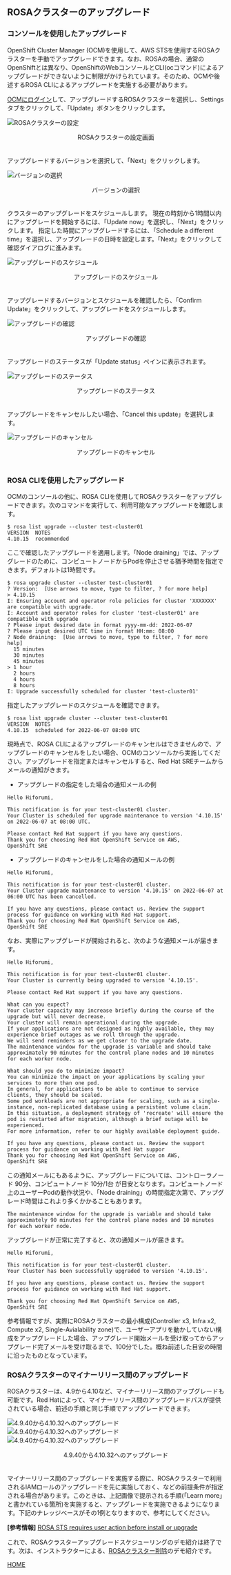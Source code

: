 ## ROSAクラスターのアップグレード

### コンソールを使用したアップグレード

OpenShift Cluster Manager (OCM)を使用して、AWS STSを使用するROSAクラスターを手動でアップグレードできます。なお、ROSAの場合、通常のOpenShiftとは異なり、OpenShiftのWebコンソールとCLI(ocコマンド)によるアップグレードができないように制限がかけられています。そのため、OCMや後述するROSA CLIによるアップグレードを実施する必要があります。

[OCMにログイン](https://console.redhat.com/openshift/)して、アップグレードするROSAクラスターを選択し、Settingsタブをクリックして、「Update」ボタンをクリックします。

![ROSAクラスターの設定](./images/rosa-settings.png)
<div style="text-align: center;">ROSAクラスターの設定画面</div>　　

アップグレードするバージョンを選択して、「Next」をクリックします。

![バージョンの選択](./images/version-select.png)
<div style="text-align: center;">バージョンの選択</div>　　

クラスターのアップグレードをスケジュールします。 現在の時刻から1時間以内にアップグレードを開始するには、「Update now」を選択し、「Next」をクリックします。
指定した時間にアップグレードするには、「Schedule a different time」を選択し、アップグレードの日時を設定します。「Next」をクリックして確認ダイアログに進みます。

![アップグレードのスケジュール](./images/schedule.png)
<div style="text-align: center;">アップグレードのスケジュール</div>　　

アップグレードするバージョンとスケジュールを確認したら、「Confirm Update」をクリックして、アップグレードをスケジュールします。

![アップグレードの確認](./images/confirm.png)
<div style="text-align: center;">アップグレードの確認</div>　

アップグレードのステータスが「Update status」ペインに表示されます。

![アップグレードのステータス](./images/status.png)
<div style="text-align: center;">アップグレードのステータス</div>　　

アップグレードをキャンセルしたい場合、「Cancel this update」を選択します。

![アップグレードのキャンセル](./images/cancel.png)
<div style="text-align: center;">アップグレードのキャンセル</div>　　

### ROSA CLIを使用したアップグレード

OCMのコンソールの他に、ROSA CLIを使用してROSAクラスターをアップグレードできます。次のコマンドを実行して、利用可能なアップグレードを確認します。
```
$ rosa list upgrade --cluster test-cluster01
VERSION  NOTES
4.10.15  recommended
```

ここで確認したアップグレードを適用します。「Node draining」では、アップグレードのために、コンピュートノードからPodを停止させる猶予時間を指定できます。デフォルトは1時間です。
```
$ rosa upgrade cluster --cluster test-cluster01
? Version:  [Use arrows to move, type to filter, ? for more help]
> 4.10.15
I: Ensuring account and operator role policies for cluster 'XXXXXXX' are compatible with upgrade.
I: Account and operator roles for cluster 'test-cluster01' are compatible with upgrade
? Please input desired date in format yyyy-mm-dd: 2022-06-07
? Please input desired UTC time in format HH:mm: 08:00
? Node draining:  [Use arrows to move, type to filter, ? for more help]
  15 minutes
  30 minutes
  45 minutes
> 1 hour
  2 hours
  4 hours
  8 hours
I: Upgrade successfully scheduled for cluster 'test-cluster01'
```

指定したアップグレードのスケジュールを確認できます。
```
$ rosa list upgrade cluster --cluster test-cluster01
VERSION  NOTES
4.10.15  scheduled for 2022-06-07 08:00 UTC
```

現時点で、ROSA CLIによるアップグレードのキャンセルはできませんので、アップグレードのキャンセルをしたい場合、OCMのコンソールから実施してください。アップグレードを指定またはキャンセルすると、Red Hat SREチームからメールの通知がきます。

- アップグレードの指定をした場合の通知メールの例

```
Hello Hiforumi,

This notification is for your test-cluster01 cluster.
Your Cluster is scheduled for upgrade maintenance to version '4.10.15' on 2022-06-07 at 08:00 UTC.

Please contact Red Hat support if you have any questions.
Thank you for choosing Red Hat OpenShift Service on AWS,
OpenShift SRE
```

- アップグレードのキャンセルをした場合の通知メールの例

```
Hello Hiforumi,

This notification is for your test-cluster01 cluster.
Your Cluster upgrade maintenance to version '4.10.15' on 2022-06-07 at 06:00 UTC has been cancelled.

If you have any questions, please contact us. Review the support process for guidance on working with Red Hat support.
Thank you for choosing Red Hat OpenShift Service on AWS,
OpenShift SRE
```

なお、実際にアップグレードが開始されると、次のような通知メールが届きます。
```
Hello Hiforumi,

This notification is for your test-cluster01 cluster.
Your Cluster is currently being upgraded to version '4.10.15'.

Please contact Red Hat support if you have any questions.

What can you expect?
Your cluster capacity may increase briefly during the course of the upgrade but will never decrease.
Your cluster will remain operational during the upgrade.
If your applications are not designed as highly available, they may experience brief outages as we roll through the upgrade.
We will send reminders as we get closer to the upgrade date.
The maintenance window for the upgrade is variable and should take approximately 90 minutes for the control plane nodes and 10 minutes for each worker node.

What should you do to minimize impact?
You can minimize the impact on your applications by scaling your services to more than one pod.
In general, for applications to be able to continue to service clients, they should be scaled.
Some pod workloads are not appropriate for scaling, such as a single-instance, non-replicated database using a persistent volume claim.
In this situation, a deployment strategy of 'recreate' will ensure the pod is restarted after migration, although a brief outage will be experienced.
For more information, refer to our highly available deployment guide.

If you have any questions, please contact us. Review the support process for guidance on working with Red Hat suppor
Thank you for choosing Red Hat OpenShift Service on AWS,
OpenShift SRE
```

この通知メールにもあるように、アップグレードについては、コントローラノード 90分、コンピュートノード 10分/1台 が目安となります。コンピュートノード上のユーザーPodの動作状況や、「Node draining」の時間指定次第で、アップグレード時間はこれより多くかかることもあります。
```
The maintenance window for the upgrade is variable and should take approximately 90 minutes for the control plane nodes and 10 minutes for each worker node.
```

アップグレードが正常に完了すると、次の通知メールが届きます。
```
Hello Hiforumi,

This notification is for your test-cluster01 cluster.
Your Cluster has been successfully upgraded to version '4.10.15'.

If you have any questions, please contact us. Review the support process for guidance on working with Red Hat support.

Thank you for choosing Red Hat OpenShift Service on AWS,
OpenShift SRE
```

参考情報ですが、実際にROSAクラスターの最小構成(Controller x3, Infra x2, Compute x2, Single-Avialability zone)で、ユーザーアプリを動かしていない構成をアップグレードした場合、アップグレード開始メールを受け取ってからアップグレード完了メールを受け取るまで、100分でした。概ね前述した目安の時間に沿ったものとなっています。


### ROSAクラスターのマイナーリリース間のアップグレード

ROSAクラスターは、4.9から4.10など、マイナーリリース間のアップグレードも可能です。Red Hatによって、マイナーリリース間のアップグレードパスが提供されている場合、前述の手順と同じ手順でアップグレードできます。

![4.9.40から4.10.32へのアップグレード](./images/minor-upgrade1.png)
![4.9.40から4.10.32へのアップグレード](./images/minor-upgrade2.png)
![4.9.40から4.10.32へのアップグレード](./images/minor-upgrade3.png)
<div style="text-align: center;">4.9.40から4.10.32へのアップグレード</div>　　


マイナーリリース間のアップグレードを実施する際に、ROSAクラスターで利用されるIAMロールのアップグレードを先に実施しておく、などの前提条件が指定される場合があります。このときは、上記画像で提示される手順(「Learn more」と書かれている箇所)を実施すると、アップグレードを実施できるようになります。下記のナレッジベースがその1例となりますので、参考にしてください。

**[参考情報]** [ROSA STS requires user action before install or upgrade](https://access.redhat.com/solutions/6808671)


これで、ROSAクラスターアップグレードスケジューリングのデモ紹介は終了です。次は、インストラクターによる、[ROSAクラスター削除](../rosa-delete)のデモ紹介です。

[HOME](../../README.md)
